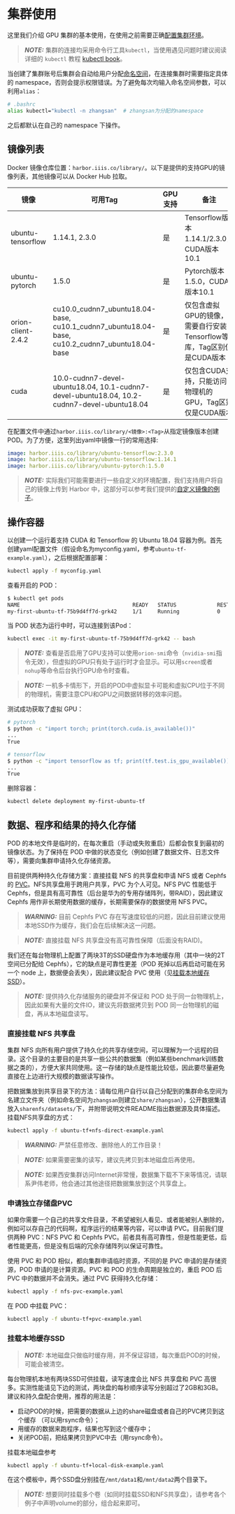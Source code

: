 # 集群使用

这里我们介绍 GPU 集群的基本使用，在使用之前需要正确[配置集群环境](https://github.com/iiisthu/gpupool/blob/master/environment.md)。

> **_NOTE:_** 集群的连接均采用命令行工具`kubectl`，当使用遇见问题时建议阅读详细的 `kubectl` 教程 [kubectl book](https://kubectl.docs.kubernetes.io/)。

当创建了集群账号后集群会自动给用户分配[命名空间](http://harbor.iiis.co:31388/)，在连接集群时需要指定具体的 namespace，否则会提示权限错误。为了避免每次均输入命名空间参数，可以利用`alias`：

```bash
# .bashrc
alias kubectl="kubectl -n zhangsan"  # zhangsan为分配的namespace
```

之后都默认在自己的 namespace 下操作。

## 镜像列表

Docker 镜像仓库位置：`harbor.iiis.co/library/`。以下是提供的支持GPU的镜像列表，其他镜像可以从 Docker Hub 拉取。

|镜像|可用Tag|GPU支持|备注|
|---|----|------|---|
|ubuntu-tensorflow|1.14.1, 2.3.0|是|Tensorflow版本1.14.1/2.3.0，CUDA版本10.1|
|ubuntu-pytorch|1.5.0|是|Pytorch版本1.5.0，CUDA版本10.1|
|orion-client-2.4.2|cu10.0_cudnn7_ubuntu18.04-base, cu10.1_cudnn7_ubuntu18.04-base, cu10.2_cudnn7_ubuntu18.04-base|是|仅包含虚拟GPU的镜像，需要自行安装Tensorflow等库，Tag区别仅是CUDA版本|
|cuda|10.0-cudnn7-devel-ubuntu18.04, 10.1-cudnn7-devel-ubuntu18.04, 10.2-cudnn7-devel-ubuntu18.04|是|仅包含CUDA支持，只能访问物理机的GPU，Tag区别仅是CUDA版本|

在配置文件中通过`harbor.iiis.co/library/<镜像>:<Tag>`从指定镜像版本创建 POD。为了方便，这里列出yaml中镜像一行的常用选择:

```yaml
image: harbor.iiis.co/library/ubuntu-tensorflow:2.3.0
image: harbor.iiis.co/library/ubuntu-tensorflow:1.14.1
image: harbor.iiis.co/library/ubuntu-pytorch:1.5.0
```

> **_NOTE:_** 实际我们可能需要进行一些自定义的环境配置，我们支持用户将自己的镜像上传到 Harbor 中，这部分可以参考我们提供的[自定义镜像的例子](https://github.com/iiisthu/gpupool/blob/master/image_build.md)。

## 操作容器

以创建一个运行着支持 CUDA 和 Tensorflow 的 Ubuntu 18.04 容器为例。首先创建yaml配置文件（假设命名为myconfig.yaml，参考`ubuntu-tf-example.yaml`），之后根据配置部署：

```bash
kubectl apply -f myconfig.yaml
```

查看开启的 POD：

```bash
$ kubectl get pods
NAME                                    READY   STATUS             RESTARTS   AGE
my-first-ubuntu-tf-75b9d4ff7d-grk42     1/1     Running            0          19s
```

当 POD 状态为运行中时，可以连接到该Pod：

```bash
kubectl exec -it my-first-ubuntu-tf-75b9d4ff7d-grk42 -- bash
```

> **_NOTE:_** 查看是否启用了GPU支持可以使用`orion-smi`命令（`nvidia-smi`指令无效），但虚拟的GPU只有处于运行时才会显示。可以用`screen`或者`nohup`等命令后台执行GPU命令时查看。

> **_NOTE:_** 一机多卡情形下，开启的POD中虚拟显卡可能和虚拟CPU位于不同的物理机，需要注意CPU和GPU之间数据转移的效率问题。

测试成功获取了虚拟 GPU：

```bash
# pytorch
$ python -c "import torch; print(torch.cuda.is_available())"
...
True

# tensorflow
$ python -c "import tensorflow as tf; print(tf.test.is_gpu_available())"
...
True
```

删除容器：

```bash
kubectl delete deployment my-first-ubuntu-tf
```

## 数据、程序和结果的持久化存储

POD 的本地文件是临时的，在每次重启（手动或失败重启）后都会恢复到最初的镜像状态。为了保持在 POD 中做的状态变化（例如创建了数据文件、日志文件等），需要向集群申请持久化存储资源。

目前提供两种持久化存储方案：直接挂载 NFS 的共享盘和申请 NFS 或者 Cephfs 的 [PVC](https://kubernetes.io/docs/concepts/storage/persistent-volumes/)。NFS共享盘用于跨用户共享，PVC 为个人可见。NFS PVC 性能低于 Cephfs，但是具有高可靠性（后台是华为的专用存储阵列，带RAID），因此建议 Cephfs 用作非长期使用数据的缓存，长期需要保存的数据使用 NFS PVC。

> **_WARNING:_** 目前 Cephfs PVC 存在写速度较低的问题，因此目前建议使用本地SSD作为缓存，我们会在后续解决这一问题。

> **_NOTE:_** 直接挂载 NFS 共享盘没有高可靠性保障（后面没有RAID)。

我们还在每台物理机上配置了两块3T的SSD硬盘作为本地缓存用（其中一块的2T空间已分配给 Cephfs），它的缺点是可靠性更差（POD 死掉以后再启动可能在另一个 node 上，数据便会丢失），因此建议配合 PVC 使用（见[挂载本地缓存SSD](#挂载本地缓存SSD)）。

> **_NOTE:_** 提供持久化存储服务的硬盘并不保证和 POD 处于同一台物理机上，因此如果有大量的文件IO，建议先将数据拷贝到 POD 同一台物理机的磁盘，再从本地磁盘读写。

### 直接挂载 NFS 共享盘

集群 NFS 向所有用户提供了持久化的共享存储空间，可以理解为一个远程的目录。这个目录的主要目的是共享一些公共的数据集（例如某些benchmark训练数据之类的），方便大家共同使用。这一存储的缺点是性能比较低，因此要尽量避免直接在上边进行大规模的数据读写操作。

把数据集放到共享目录下的方法：请每位用户自行以自己分配到的集群命名空间为名建立文件夹（例如命名空间为`zhangsan`则建立`share/zhangsan`），公开数据集请放入`sharenfs/datasets/`下，并附带说明文件README指出数据源及具体描述。挂载NFS共享盘的方式：

```bash
kubectl apply -f ubuntu-tf+nfs-direct-example.yaml
```

> **_WARNING:_** 严禁任意修改、删除他人的工作目录！

> **_NOTE:_** 如果需要密集的读写，建议先拷贝到本地磁盘后再使用。

> **_NOTE:_** 如果西安集群访问Internet非常慢，数据集下载不下来等情况，请联系尹伟老师，他会通过其他途径把数据集放到这个共享盘上。

### 申请独立存储盘PVC

如果你需要一个自己的共享文件目录，不希望被别人看见、或者能被别人删除的，例如可以存自己的代码啊，程序运行的结果等内容，可以申请 PVC。目前我们提供两种 PVC：NFS PVC 和 Cephfs PVC。前者具有高可靠性，但是性能更低，后者性能更高，但是没有后端的冗余存储阵列以保证可靠性。

使用 PVC 和 POD 相似，都向集群申请临时资源，不同的是 PVC 申请的是存储资源，POD 申请的是计算资源。PVC 和 POD 的生命周期是独立的，重启 POD 后 PVC 中的数据并不会消失。通过 PVC 获得持久化存储：

```bash
kubectl apply -f nfs-pvc-example.yaml
```
在 POD 中挂载 PVC：

```bash
kubectl apply -f ubuntu-tf+pvc-example.yaml
```

### 挂载本地缓存SSD

> **_NOTE:_** 本地磁盘只做临时缓存用，并不保证容错，每次重启POD的时候，可能会被清空。

每台物理机本地有两块SSD可供挂载，读写速度会比 NFS 共享盘和 PVC 高很多。实测性能请见下边的测试，两块盘的每秒顺序读写分别超过了2GB和3GB。
建议和持久盘配合使用，推荐的用法是：

* 启动POD的时候，把需要的数据从上边的share磁盘或者自己的PVC拷贝到这个缓存 （可以用rsync命令）；
* 用缓存的数据来跑程序，结果也写到这个缓存中；
* 关闭POD前，把结果拷贝到PVC中去（用rsync命令）。

挂载本地磁盘参考

```bash
kubectl apply -f ubuntu-tf+local-disk-example.yaml
```

在这个模板中，两个SSD盘分别挂在`/mnt/data1`和`/mnt/data2`两个目录下。

> **_NOTE:_** 想要同时挂载多个卷（如同时挂载SSD和NFS共享盘），请参考各个例子中声明volume的部分，组合起来即可。
